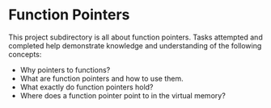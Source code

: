 # Function Pointers
This project subdirectory is all about function pointers. Tasks attempted and completed help demonstrate knowledge and understanding of the following concepts:
- Why pointers to functions?
- What are function pointers and how to use them.
- What exactly do function pointers hold?
- Where does a function pointer point to in the virtual memory?
